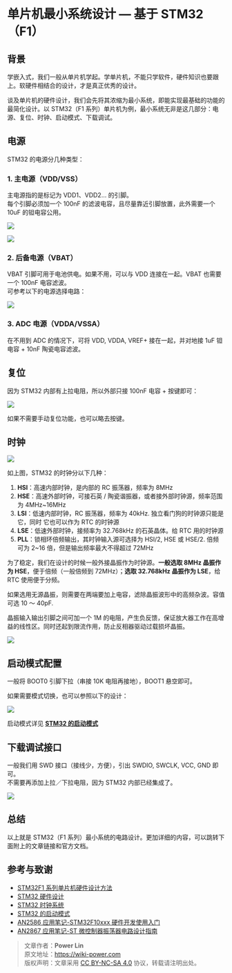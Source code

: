 # 单片机最小系统设计 — 基于 STM32（F1）

## 背景

学嵌入式，我们一般从单片机学起。学单片机，不能只学软件，硬件知识也要跟上。软硬件相结合的设计，才是真正优秀的设计。

谈及单片机的硬件设计，我们会先将其浓缩为最小系统，即能实现最基础的功能的最简化设计。以 STM32（F1 系列）单片机为例，最小系统无非是这几部分：电源、复位、时钟、启动模式、下载调试。

## 电源

STM32 的电源分几种类型：

### 1. 主电源（VDD/VSS）

主电源指的是标记为 VDD1、VDD2... 的引脚。  
每个引脚必须加一个 100nF 的滤波电容，且尽量靠近引脚放置，此外需要一个 10uF 的钽电容公用。

![](https://wiki-media-1253965369.cos.ap-guangzhou.myqcloud.com/img/20200605163136.png)

![](https://wiki-media-1253965369.cos.ap-guangzhou.myqcloud.com/img/20200605163204.png)

### 2. 后备电源（VBAT）

VBAT 引脚可用于电池供电。如果不用，可以与 VDD 连接在一起。VBAT 也需要一个 100nF 电容滤波。  
可参考以下的电源选择电路：

![](https://wiki-media-1253965369.cos.ap-guangzhou.myqcloud.com/img/20200605163337.jpg)

### 3. ADC 电源（VDDA/VSSA）

在不用到 ADC 的情况下，可将 VDD, VDDA, VREF+ 接在一起，并对地接 1uF 钽电容 + 10nF 陶瓷电容滤波。

## 复位

因为 STM32 内部有上拉电阻，所以外部只接 100nF 电容 + 按键即可：

![](https://wiki-media-1253965369.cos.ap-guangzhou.myqcloud.com/img/20200605163429.png)

如果不需要手动复位功能，也可以略去按键。

## 时钟

![](https://wiki-media-1253965369.cos.ap-guangzhou.myqcloud.com/img/20200605155729.png)

如上图，STM32 的时钟分以下几种：

1. **HSI**：高速内部时钟，是内部的 RC 振荡器，频率为 8MHz
2. **HSE**：高速外部时钟，可接石英 / 陶瓷谐振器，或者接外部时钟源，频率范围为 4MHz~16MHz
3. **LSI**：低速内部时钟，RC 振荡器，频率为 40kHz. 独立看门狗的时钟源只能是它，同时 它也可以作为 RTC 的时钟源
4. **LSE**：低速外部时钟，接频率为 32.768kHz 的石英晶体。给 RTC 用的时钟源
5. **PLL**：锁相环倍频输出，其时钟输入源可选择为 HSI/2, HSE 或 HSE/2. 倍频可为 2~16 倍，但是输出频率最大不得超过 72MHz

为了稳定，我们在设计的时候一般外接晶振作为时钟源。**一般选取 8MHz 晶振作为 HSE**，便于倍频（一般倍频到 72MHz）；**选取 32.768kHz 晶振作为 LSE**，给 RTC 使用便于分频。

如果选用无源晶振，则需要在两端要加上电容，滤除晶振波形中的高频杂波。容值可选 10 ～ 40pF.

晶振输入输出引脚之间可加一个 1M 的电阻，产生负反馈，保证放大器工作在高增益的线性区。同时还起到限流作用，防止反相器驱动过载损坏晶振。

![](https://wiki-media-1253965369.cos.ap-guangzhou.myqcloud.com/img/20200605171011.png)

## 启动模式配置

一般将 BOOT0 引脚下拉（串接 10K 电阻再接地），BOOT1 悬空即可。

如果需要模式切换，也可以参照以下的设计：

![](https://wiki-media-1253965369.cos.ap-guangzhou.myqcloud.com/img/20200605163537.png)

启动模式详见 [**STM32 的启动模式**](https://wiki-power.com/post/%E5%B5%8C%E5%85%A5%E5%BC%8F%E5%BC%80%E5%8F%91/STM32%E7%9A%84%E5%90%AF%E5%8A%A8%E6%A8%A1%E5%BC%8F.html)

## 下载调试接口

一般我们用 SWD 接口（接线少，方便），引出 SWDIO, SWCLK, VCC, GND 即可。  
不需要再添加上拉／下拉电阻，因为 STM32 内部已经集成了。

![](https://wiki-media-1253965369.cos.ap-guangzhou.myqcloud.com/img/20200605170741.png)

## 总结

以上就是 STM32（F1 系列）最小系统的电路设计。更加详细的内容，可以跳转下面附上的文章链接和官方文档。

## 参考与致谢

- [STM32F1 系列单片机硬件设计方法](https://blog.csdn.net/Creative_Team/article/details/80006705?utm_medium=distribute.pc_relevant.none-task-blog-BlogCommendFromMachineLearnPai2-7&depth_1-utm_source=distribute.pc_relevant.none-task-blog-BlogCommendFromMachineLearnPai2-7)
- [STM32 硬件设计](https://cedar-renjun.github.io/2015/12/12/STM32-Hardware-Design/)
- [STM32 时钟系统](http://blog.chinaunix.net/uid-24219701-id-4081961.html)
- [STM32 的启动模式](https://wiki-power.com/post/%E5%B5%8C%E5%85%A5%E5%BC%8F%E5%BC%80%E5%8F%91/STM32%E7%9A%84%E5%90%AF%E5%8A%A8%E6%A8%A1%E5%BC%8F.html)
- [AN2586 应用笔记-STM32F10xxx 硬件开发使用入门](https://wiki-media-1253965369.cos.ap-guangzhou.myqcloud.com/doc/AN2586%E5%BA%94%E7%94%A8%E7%AC%94%E8%AE%B0-STM32F10xxx%E7%A1%AC%E4%BB%B6%E5%BC%80%E5%8F%91%E4%BD%BF%E7%94%A8%E5%85%A5%E9%97%A8.pdf)
- [AN2867 应用笔记-ST 微控制器振荡器电路设计指南](https://wiki-media-1253965369.cos.ap-guangzhou.myqcloud.com/doc/AN2867%E5%BA%94%E7%94%A8%E7%AC%94%E8%AE%B0-ST%E5%BE%AE%E6%8E%A7%E5%88%B6%E5%99%A8%E6%8C%AF%E8%8D%A1%E5%99%A8%E7%94%B5%E8%B7%AF%E8%AE%BE%E8%AE%A1%E6%8C%87%E5%8D%97.pdf)

> 文章作者：**Power Lin**  
> 原文地址：<https://wiki-power.com>  
> 版权声明：文章采用 [CC BY-NC-SA 4.0](https://creativecommons.org/licenses/by/4.0/deed.zh) 协议，转载请注明出处。

